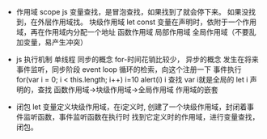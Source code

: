 - 作用域 scope
  js 变量查找，是冒泡查找，如果找到了就会停下来。
  如果没找到，在外层作用域找。
  块级作用域 let const
  变量在声明时，依附于一个作用域，再在作用域内分配一个地址
  函数作用域 局部作用域 全局作用域（不要乱加变量，易产生冲突）

- js 执行机制
  单线程 
  同步的概念 for-时间花销比较少，
  异步的概念 发生在将来
  事件监听，同步阶段
    event loop 循环的检索，向这个注册一下
  事件执行
    for(var i = 0; i < this.length; i++) i=10
    alert(i) i 查找 var i就是全局的
    let i 声明的，查找  函数作用域->块级作用域->全局作用域  作用域的嵌套

- 闭包
  let 变量定义块级作用域，在i定义时, 创建了一个块级作用域，封闭着事件监听函数，事件监听函数在执行时
      找到它定义时的作用域，进行变量查找，闭包。

